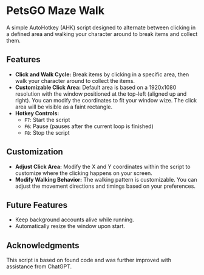 # PetsGO Maze Walk

A simple AutoHotkey (AHK) script designed to alternate between clicking in a defined area and walking your character around to break items and collect them.

## Features
- **Click and Walk Cycle:** Break items by clicking in a specific area, then walk your character around to collect the items.
- **Customizable Click Area:** Default area is based on a 1920x1080 resolution with the window positioned at the top-left (aligned up and right). You can modify the coordinates to fit your window wize. The click area will be visible as a faint rectangle.
- **Hotkey Controls:**
  - `F7`: Start the script
  - `F6`: Pause (pauses after the current loop is finished)
  - `F8`: Stop the script

## Customization
- **Adjust Click Area:** Modify the X and Y coordinates within the script to customize where the clicking happens on your screen.
- **Modify Walking Behavior:** The walking pattern is customizable. You can adjust the movement directions and timings based on your preferences.

## Future Features
- Keep background accounts alive while running.
- Automatically resize the window upon start.

## Acknowledgments
This script is based on found code and was further improved with assistance from ChatGPT.
